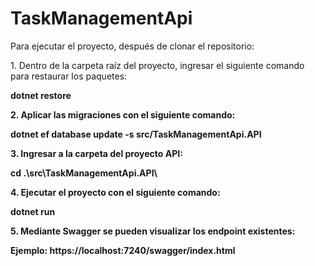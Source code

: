# TaskManagementApi

<p>Para ejecutar el proyecto, después de clonar el repositorio:<p>  
<p>1. Dentro de la carpeta raíz del proyecto, ingresar el siguiente comando para restaurar los paquetes:<p> 
  <b>dotnet restore<b> 
<p>2. Aplicar las migraciones con el siguiente comando:<p>
  <b>dotnet ef database update -s src/TaskManagementApi.API<b> 
<p>3. Ingresar a la carpeta del proyecto API:<p>
  <b>cd .\src\TaskManagementApi.API\<b>
<p>4. Ejecutar el proyecto con el siguiente comando:</p> 
  <b>dotnet run<b>
<p>5. Mediante Swagger se pueden visualizar los endpoint existentes:</p>
  <b>Ejemplo: https://localhost:7240/swagger/index.html</b>
